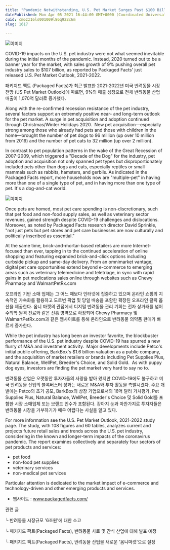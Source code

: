 ```yaml
---
title: "Pandemic Notwithstanding, U.S. Pet Market Surges Past $100 Billion (including over 12 million new best friends)"
datePublished: Mon Apr 05 2021 16:44:00 GMT+0000 (Coordinated Universal Time)
cuid: cm6zz16ls001009l86q922c6m
slug: 1617

---
```



![이미지](https://cdn.hashnode.com/res/hashnode/image/upload/v1739247458862/3ff5b8f2-9340-4737-8afb-c6e0232580ca.jpeg)

COVID-19 impacts on the U.S. pet industry were not what seemed inevitable during the initial months of the pandemic. Instead, 2020 turned out to be a banner year for the market, with sales growth of 9% pushing overall pet industry sales to $107 billion, as reported by Packaged Facts' just released U.S. Pet Market Outlook, 2021-2022.

패키지드 팩트 (Packaged Facts)가 최근 발표한 2021-2022년 미국 반려동물 시장 전망 (US Pet Market Outlook)에 따르면, 9%의 매출 성장으로 전체 반려동물 산업 매출이 1,070억 달러로 증가했다.

Along with the re-confirmed recession resistance of the pet industry, several factors support an extremely positive near- and long-term outlook for the pet market. A surge in pet acquisition and adoption continued through Christmas/Winter Holidays 2020.  New pet acquisition—especially strong among those who already had pets and those with children in the home—brought the number of pet dogs to 96 million (up over 10 million from 2019) and the number of pet cats to 32 million (up over 2 million).

In contrast to pet population patterns in the wake of the Great Recession of 2007-2009, which triggered a "Decade of the Dog" for the industry, pet adoption and acquisition not only spanned pet types but disproportionately included pets other than dogs and cats, especially reptiles or small mammals such as rabbits, hamsters, and gerbils. As indicated in the Packaged Facts report, more households now are "multiple-pet" in having more than one of a single type of pet, and in having more than one type of pet. It's a dog-and-cat world.

![이미지](https://cdn.hashnode.com/res/hashnode/image/upload/v1739247460689/388e01a3-33b5-4dc8-93d8-5237702f2854.jpeg)

Once pets are homed, most pet care spending is non-discretionary, such that pet food and non-food supply sales, as well as veterinary sector revenues, gained strength despite COVID-19 challenges and dislocations. Moreover, as noted by Packaged Facts research director David Sprinkle, "not just pets but pet stores and pet care businesses are now culturally and politically inscribed as essential."

At the same time, brick-and-mortar-based retailers are more Internet-focused than ever, tapping in to the continued acceleration of online shopping and featuring expanded brick-and-click options including curbside pickup and same-day delivery. From an omnimarket vantage, digital pet care opportunities extend beyond e-commerce to emerging areas such as veterinary telemedicine and teletriage, in sync with rapid gains in pet medications sales online through websites such as Chewy Pharmacy and WalmartPetRx.com

오프라인 기반 소매 업체는 그 어느 때보다 인터넷에 집중하고 있으며 온라인 쇼핑의 지속적인 가속화를 활용하고 도로변 픽업 및 당일 배송을 포함한 확장된 오프라인 클릭 옵션을 제공한다. 옴니 마켓의 관점에서 디지털 반려동물 관리 기회는 전자 상거래를 넘어 수의학 원격 진료와 같은 신흥 영역으로 확장되어 Chewy Pharmacy 및 WalmartPetRx.com과 같은 웹사이트를 통해 온라인으로 반려동물 의약품 판매가 빠르게 증가한다.

While the pet industry has long been an investor favorite, the blockbuster performance of the U.S. pet industry despite COVID-19 has spurred a new flurry of M&A and investment activity.  Major developments include Petco's initial public offering, BarkBox's $1.6 billion valuation as a public company, and the acquisition of market retailers or brands including Pet Supplies Plus, Natural Balance, WellPet, Breeder's Choice, and Solid Gold.  As with puppy dog eyes, investors are finding the pet market very hard to say no to.

반려동물 산업은 오랫동안 투자자들의 사랑을 받아 왔지만 COVID-19에도 불구하고 미국 반려동물 산업의 블록버스터 성과는 새로운 M&A와 투자 활동을 촉발시켰다. 주요 개발에는 Petco의 초기 공모, BarkBox의 상장 기업으로서의 16억 달러 가치평가, Pet Supplies Plus, Natural Balance, WellPet, Breeder's Choice 및 Solid Gold를 포함한 시장 소매업체 또는 브랜드 인수가 포함된다. 강아지 눈과 마찬가지로 투자자들은 반려동물 시장을 거부하기가 매우 어렵다는 사실을 알고 있다.

For more information see the U.S. Pet Market Outlook, 2021-2022 study page. The study, with 108 figures and 60 tables, analyzes current and projects future retail sales and trends across the U.S. pet industry, considering in the known and longer-term impacts of the coronavirus pandemic. The report examines collectively and separately four sectors of pet products and services:

- pet food
- non-food pet supplies
- veterinary services
- non-medical pet services

Particular attention is dedicated to the market impact of e-commerce and technology-driven and other emerging products and services.

- 웹사이트 : www.packagedfacts.com/

관련 글

└ 반려동물 시장규모 '6조원'에 대한 소고

└ 패키지드 팩트(Packaged Facts), 반려동물 사료 및 간식 산업에 대해 발표 예정

└ 패키지드 팩트(Packaged Facts), 반려동물 산업을 새로운 '옴니마켓'으로 설정